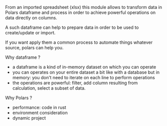 From an imported spreadsheet (xlsx) this module allows to transform data in Polars dataframe and process in order to achieve powerful operations on data directly on columns.

A such dataframe can help to prepare data in order to be used to create/update or import.

If you want apply them a common process to automate things whatever source, polars can help you.


Why dataframe ?

- a dataframe is a kind of in-memory dataset on which you can operate
- you can operates on your entire dataset a bit like with a database but in memory: you don't need to iterate on each line to perform operations
- the operations are powerful: filter, add column resulting from calculation, select a subset of data.


Why Polars ?

- performance: code in rust
- environment consideration
- dynamic project
